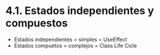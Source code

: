 # 4.1. Estados independientes y compuestos

* Estados independientes = simples = UseEffect
* Estados compuetos = complejos = Class Life Cicle
